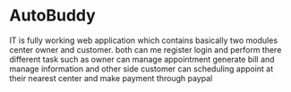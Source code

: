 # AutoBuddy
IT is fully working web application which contains basically two modules center owner and customer. both can me register login and perform there different task such as owner can manage appointment generate bill and manage information and other side customer can scheduling appoint at their nearest center and make payment through paypal
